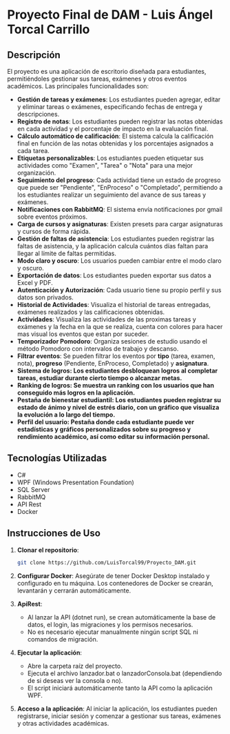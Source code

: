 # Proyecto Final de DAM - Luis Ángel Torcal Carrillo

## Descripción

El proyecto es una aplicación de escritorio diseñada para estudiantes, permitiéndoles gestionar sus tareas, exámenes y otros eventos académicos. Las principales funcionalidades son:

- **Gestión de tareas y exámenes**: Los estudiantes pueden agregar, editar y eliminar tareas o exámenes, especificando fechas de entrega y descripciones.
- **Registro de notas**: Los estudiantes pueden registrar las notas obtenidas en cada actividad y el porcentaje de impacto en la evaluación final.
- **Cálculo automático de calificación**: El sistema calcula la calificación final en función de las notas obtenidas y los porcentajes asignados a cada tarea.
- **Etiquetas personalizables**: Los estudiantes pueden etiquetar sus actividades como "Examen", "Tarea" o "Nota" para una mejor organización.
- **Seguimiento del progreso**: Cada actividad tiene un estado de progreso que puede ser "Pendiente", "EnProceso" o "Completado", permitiendo a los estudiantes realizar un seguimiento del avance de sus tareas y exámenes.
- **Notificaciones con RabbitMQ**: El sistema envía notificaciones por gmail sobre eventos próximos.
- **Carga de cursos y asignaturas**: Existen presets para cargar asignaturas y cursos de forma rápida.
- **Gestión de faltas de asistencia**: Los estudiantes pueden registrar las faltas de asistencia, y la aplicación calcula cuántos días faltan para llegar al límite de faltas permitidas.
- **Modo claro y oscuro**: Los usuarios pueden cambiar entre el modo claro y oscuro.
- **Exportación de datos**: Los estudiantes pueden exportar sus datos a Excel y PDF.
- **Autenticación y Autorización**: Cada usuario tiene su propio perfil y sus datos son privados.
- **Historial de Actividades**: Visualiza el historial de tareas entregadas, exámenes realizados y las calificaciones obtenidas.
- **Actividades**: Visualiza las actividades de las proximas tareas y exámenes y la fecha en la que se realiza, cuenta con colores para hacer mas visual los eventos que estan por suceder.
- **Temporizador Pomodoro**: Organiza sesiones de estudio usando el método Pomodoro con intervalos de trabajo y descanso.
- **Filtrar eventos**: Se pueden filtrar los eventos por **tipo** (tarea, examen, nota), **progreso** (Pendiente, EnProceso, Completado) y **asignatura**.
- **Sistema de logros: Los estudiantes desbloquean logros al completar tareas, estudiar durante cierto tiempo o alcanzar metas.**
- **Ranking de logros: Se muestra un ranking con los usuarios que han conseguido más logros en la aplicación.**
- **Pestaña de bienestar estudiantil: Los estudiantes pueden registrar su estado de ánimo y nivel de estrés diario, con un gráfico que visualiza la evolución a lo largo del tiempo.**
- **Perfil del usuario: Pestaña donde cada estudiante puede ver estadísticas y gráficos personalizados sobre su progreso y rendimiento académico, así como editar su información personal.**

## Tecnologías Utilizadas

- C#
- WPF (Windows Presentation Foundation)
- SQL Server
- RabbitMQ
- API Rest
- Docker

## Instrucciones de Uso

1. **Clonar el repositorio**:
    ```bash
    git clone https://github.com/LuisTorcal99/Proyecto_DAM.git
    ```
    
2. **Configurar Docker**:
    Asegúrate de tener Docker Desktop instalado y configurado en tu máquina. Los contenedores de Docker se crearán, levantarán y cerrarán automáticamente.
   
3. **ApiRest**:
    - Al lanzar la API (dotnet run), se crean automáticamente la base de datos, el login, las migraciones y los permisos necesarios.
    - No es necesario ejecutar manualmente ningún script SQL ni comandos de migración.
     
4. **Ejecutar la aplicación**:
    - Abre la carpeta raíz del proyecto.
    - Ejecuta el archivo lanzador.bat o lanzadorConsola.bat (dependiendo de si deseas ver la consola o no).
    - El script iniciará automáticamente tanto la API como la aplicación WPF.

5. **Acceso a la aplicación**:
    Al iniciar la aplicación, los estudiantes pueden registrarse, iniciar sesión y comenzar a gestionar sus tareas, exámenes y otras actividades académicas.
